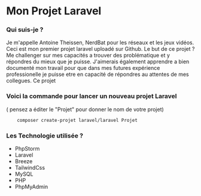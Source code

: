 # Mon Projet Laravel

### Qui suis-je ?
Je m'appelle Antoine Theissen, NerdBat pour les réseaux et les jeux vidéos.
Ceci est mon premier projet laravel uploadé sur Github. Le but de ce projet ?
Me challenger sur mes capacités a trouver des problématique et y répondres
du mieux que je puisse. J'aimerais également apprendre a bien
documenté mon travail pour que dans mes futures expérience professionelle 
je puisse etre en capacité de répondres au attentes de mes collegues.
Ce projet 


### Voici la commande pour lancer un nouveau projet Laravel
( pensez  a éditer le "Projet" pour donner le nom de votre projet)
```zsh
    composer create-projet laravel/laravel Projet
```

### Les Technologie utilisée ?

- PhpStorm
- Laravel
- Breeze
- TailwindCss
- MySQL
- PHP
- PhpMyAdmin